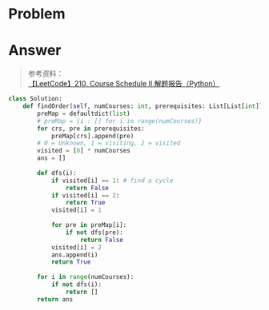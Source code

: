 # Problem

# Answer
> 参考资料：<br>
>[【LeetCode】210. Course Schedule II 解题报告（Python）](https://blog.csdn.net/fuxuemingzhu/article/details/83302328)
```python
class Solution:
    def findOrder(self, numCourses: int, prerequisites: List[List[int]]) -> List[int]:
        preMap = defaultdict(list)
        # preMap = {i : [] for i in range(numCourses)}
        for crs, pre in prerequisites:
            preMap[crs].append(pre)
        # 0 = Unknown, 1 = visiting, 2 = visited
        visited = [0] * numCourses
        ans = []
        
        def dfs(i):
            if visited[i] == 1: # find a cycle
                return False
            if visited[i] == 2:
                return True
            visited[i] = 1
            
            for pre in preMap[i]:
                if not dfs(pre):
                    return False
            visited[i] = 2
            ans.append(i)
            return True
        
        for i in range(numCourses):
            if not dfs(i):
                return []
        return ans

```